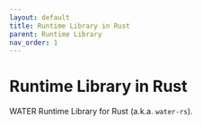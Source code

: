```yaml
---
layout: default
title: Runtime Library in Rust
parent: Runtime Library
nav_order: 1
---
```


# Runtime Library in Rust

WATER Runtime Library for Rust (a.k.a. `water-rs`).